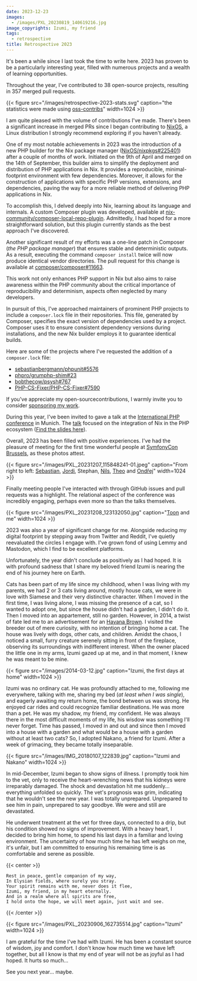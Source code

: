 ```yaml
---
date: 2023-12-23
images:
  - /images/PXL_20230819_140619216.jpg
image_copyrights: Izumi, my friend
tags:
  - retrospective
title: Retrospective 2023
---
```


It's been a while since I last took the time to write here. 2023 has proven to be a particularly interesting year,
filled with numerous projects and a wealth of learning opportunities.

Throughout the year, I've contributed to 38 open-source projects, resulting in 357 merged pull requests.

{{< figure src="/images/retrospective-2023-stats.svg" caption="the statistics were made using [oss-contribs](https://github.com/staabm/oss-contribs)" width=1024 >}}

I am quite pleased with the volume of contributions I've made. There's been a significant increase in merged PRs since I
began contributing to [NixOS](https://nixos.org), a Linux distribution I strongly recommend exploring if you haven't
already.

One of my most notable achievements in 2023 was the introduction of a new PHP builder for the Nix package manager
([NixOS/nixpkgs#225401](https://github.com/NixOS/nixpkgs/pull/225401)) after a couple of months of work. Initiated on
the 9th of April and merged on the 14th of September, this builder aims to simplify the deployment and distribution of
PHP applications in Nix. It provides a reproducible, minimal-footprint environment with few dependencies. Moreover, it
allows for the construction of applications with specific PHP versions, extensions, and dependencies, paving the way for
a more reliable method of delivering PHP applications in Nix.

To accomplish this, I delved deeply into Nix, learning about its language and internals. A custom Composer plugin was
developed, available at
[nix-community/composer-local-repo-plugin](https://github.com/nix-community/composer-local-repo-plugin). Admittedly, I
had hoped for a more straightforward solution, but this plugin currently stands as the best approach I've discovered.

Another significant result of my efforts was a one-line patch in Composer (_the PHP package manager_) that ensures
stable and deterministic outputs. As a result, executing the command `composer install` twice will now produce identical
vendor directories. The pull request for this change is available at
[composer/composer#11663](https://github.com/composer/composer/pull/11663).

This work not only enhances PHP support in Nix but also aims to raise awareness within the PHP community about the
critical importance of reproducibility and determinism, aspects often neglected by many developers.

In pursuit of this, I've approached maintainers of prominent PHP projects to include a `composer.lock` file in their
repositories. This file, generated by Composer, specifies the exact version of dependencies used by a project. Composer
uses it to ensure consistent dependency versions during installations, and the new Nix builder employs it to guarantee
identical builds.

Here are some of the projects where I've requested the addition of a `composer.lock` file:

- [sebastianbergmann/phpunit#5576](https://github.com/sebastianbergmann/phpunit/pull/5576)
- [phpro/grumphp-shim#23](https://github.com/phpro/grumphp-shim/issues/23)
- [bobthecow/psysh#767](https://github.com/bobthecow/psysh/issues/767)
- [PHP-CS-Fixer/PHP-CS-Fixer#7590](https://github.com/PHP-CS-Fixer/PHP-CS-Fixer/issues/7590)

If you've appreciate my open-sourcecontributions, I warmly invite you to consider
[sponsoring my work](https://github.com/sponsors/drupol).

During this year, I've been invited to gave a talk at the [International PHP conference](https://phpconference.com/) in
Munich. The [talk](https://phpconference.com/web-development/leveraging-nix-php-ecosystem/) focused on the integration
of Nix in the PHP ecosystem
([Find the slides here](https://github.com/drupol/ipc2023/releases/download/v23-79efbb4c24ab0d42c73906d16233a79d9659c5ca/23--ipc2023--79efbb4c24ab0d42c73906d16233a79d9659c5ca.pdf)).

Overall, 2023 has been filled with positive experiences. I've had the pleasure of meeting for the first time wonderful
people at [SymfonyCon Brussels](https://live.symfony.com/2023-brussels-con/), as these photos attest.

{{< figure src="/images/PXL_20231207_115848241-01.jpeg" caption="From right to left: [Sebastian](https://github.com/sebastianbergmann), [Jordi](https://github.com/seldaek), Stephan, [Nils](https://github.com/naderman), [Theo](https://github.com/theofidry) and [Ondřej](https://github.com/ondrejmirtes)" width=1024 >}}

Finally meeting people I've interacted with through GitHub issues and pull requests was a highlight. The relational
aspect of the conference was incredibly engaging, perhaps even more so than the talks themselves.

{{< figure src="/images/PXL_20231208_123132050.jpg" caption="[Toon](https://github.com/veewee) and me" width=1024 >}}

2023 was also a year of significant change for me. Alongside reducing my digital footprint by stepping away from
Twitter and Reddit, I've quietly reevaluated the circles I engage with. I've grown fond of using Lemmy and Mastodon,
which I find to be excellent platforms.

Unfortunately, the year didn't conclude as positively as I had hoped. It is with profound sadness that I share my
beloved friend Izumi is nearing the end of his journey here on Earth.

Cats has been part of my life since my childhood, when I was living with my parents, we had 2 or 3 cats living around,
mostly house cats, we were in love with Siamese and their very distinctive character. When I moved in the first time, I
was living alone, I was missing the presence of a cat, so I wanted to adopt one, but since the house didn't had a
garden, I didn't do it. Then I moved into an appartement, still no garden. However, in 2014, a twist of fate led me to
an advertisement for an [Havana Brown](https://en.wikipedia.org/wiki/Havana_Brown). I visited the breeder out of mere
curiosity, with no intention of bringing home a cat. The house was lively with dogs, other cats, and children. Amidst
the chaos, I noticed a small, furry creature serenely sitting in front of the fireplace, observing its surroundings with
indifferent interest. When the owner placed the little one in my arms, Izumi gazed up at me, and in that moment, I knew
he was meant to be mine.

{{< figure src="/images/2014-03-12.jpg" caption="Izumi, the first days at home" width=1024 >}}

Izumi was no ordinary cat. He was profoundly attached to me, following me everywhere, talking with me, sharing my bed
(_at least when I was single_), and eagerly awaiting my return home, the bond between us was strong. He enjoyed car
rides and could recognize familiar destinations. He was more than a pet. He was my shadow, my friend, my confident. He
was always there in the most difficult moments of my life, his wisdow was something I'll never forget. Time has passed,
I moved in and out and since then I moved into a house with a garden and what would be a house with a garden without at
least two cats? So, I adopted Nakano, a friend for Izumi. After a week of grimacing, they became totally inseparable.

{{< figure src="/images/IMG_20180107_122839.jpg" caption="Izumi and Nakano" width=1024 >}}

In mid-December, Izumi began to show signs of illness. I promptly took him to the vet, only to receive the
heart-wrenching news that his kidneys were irreparably damaged. The shock and devastation hit me suddenly... everything
unfolded so quickly. The vet's prognosis was grim, indicating that he wouldn't see the new year. I was totally
unprepared. Unprepared to see him in pain, unprepared to say goodbye. We were and still are devastated.

He underwent treatment at the vet for three days, connected to a drip, but his condition showed no signs of improvement.
With a heavy heart, I decided to bring him home, to spend his last days in a familiar and loving environment. The
uncertainty of how much time he has left weighs on me, it's unfair, but I am committed to ensuring his remaining time is
as comfortable and serene as possible.

{{< center >}}

```
Rest in peace, gentle companion of my way,
In Elysian fields, where surely you stray.
Your spirit remains with me, never does it flee,
Izumi, my friend, in my heart eternally.
And in a realm where all spirits are free,
I hold onto the hope, we will meet again, just wait and see.
```

{{< /center >}}

{{< figure src="/images/PXL_20230906_162735514.jpg" caption="Izumi" width=1024 >}}

I am grateful for the time I've had with Izumi. He has been a constant source of wisdom, joy and comfort. I don't know
how much time we have left together, but all I know is that my end of year will not be as joyful as I had hoped. It
hurts so much...

See you next year... maybe.
